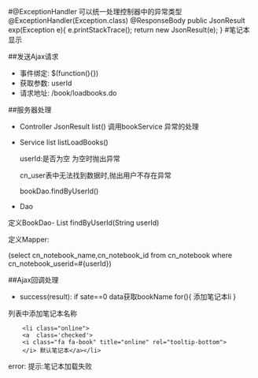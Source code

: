 #@ExceptionHandler 可以统一处理控制器中的异常类型
		@ExceptionHandler(Exception.class)
		@ResponseBody
		public JsonResult exp(Exception e){
			e.printStackTrace();
			return new JsonResult(e);
		}
#笔记本显示

##发送Ajax请求
- 事件绑定: $(function(){})
- 获取参数: userId
- 请求地址: /book/loadbooks.do

##服务器处理
- Controller JsonResult list()
  调用bookService
  异常的处理
- Service  list<book> listLoadBooks()

  userId:是否为空 为空时抛出异常

  cn_user表中无法找到数据时,抛出用户不存在异常

  bookDao.findByUserId()

- Dao

定义BookDao- List<Book> findByUserId(String userId)

定义Mapper:

(select cn_notebook_name,cn_notebook_id from cn_notebook
where cn_notebook_userid=#{userId})

##Ajax回调处理
- success(result):
		if sate==0
		data获取bookName
		for(){
			添加笔记本li
		}

列表中添加笔记本名称

		<li class="online">
		<a  class='checked'>
		<i class="fa fa-book" title="online" rel="tooltip-bottom">
		</i> 默认笔记本</a></li>
error:
提示:笔记本加载失败





